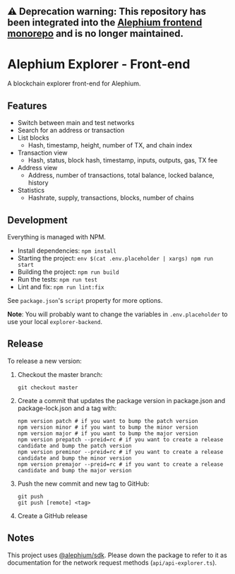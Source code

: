 ## ⚠️ Deprecation warning: This repository has been integrated into the [Alephium frontend monorepo](https://github.com/alephium/alephium-frontend/) and is no longer maintained.

# Alephium Explorer - Front-end

A blockchain explorer front-end for Alephium.

## Features

- Switch between main and test networks
- Search for an address or transaction
- List blocks
  - Hash, timestamp, height, number of TX, and chain index
- Transaction view
  - Hash, status, block hash, timestamp, inputs, outputs, gas, TX fee
- Address view
  - Address, number of transactions, total balance, locked balance, history
- Statistics
  - Hashrate, supply, transactions, blocks, number of chains

## Development

Everything is managed with NPM.

- Install dependencies: `npm install`
- Starting the project: `env $(cat .env.placeholder | xargs) npm run start`
- Building the project: `npm run build`
- Run the tests: `npm run test`
- Lint and fix: `npm run lint:fix`

See `package.json`'s `script` property for more options.

**Note**: You will probably want to change the variables in `.env.placeholder`
to use your local `explorer-backend`.

## Release

To release a new version:

1. Checkout the master branch:
   ```shell
   git checkout master
   ```
2. Create a commit that updates the package version in package.json and package-lock.json and a tag with:
   ```shell
   npm version patch # if you want to bump the patch version
   npm version minor # if you want to bump the minor version
   npm version major # if you want to bump the major version
   npm version prepatch --preid=rc # if you want to create a release candidate and bump the patch version
   npm version preminor --preid=rc # if you want to create a release candidate and bump the minor version
   npm version premajor --preid=rc # if you want to create a release candidate and bump the major version
   ```
3. Push the new commit and new tag to GitHub:
   ```shell
   git push
   git push [remote] <tag>
   ```
4. Create a GitHub release

## Notes

This project uses [@alephium/sdk](https://github.com/alephium/js-sdk).
Please down the package to refer to it as documentation for the network request
methods (`api/api-explorer.ts`).
